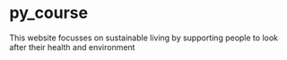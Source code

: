 # py_course
This website focusses on sustainable living by supporting people to look after their health and environment
